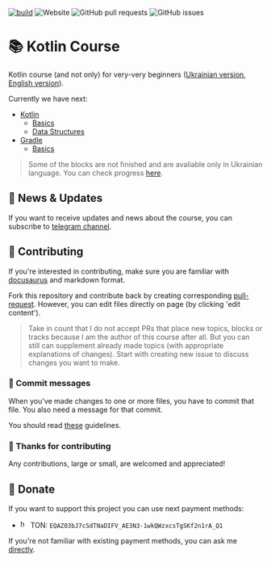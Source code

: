 [![build](https://github.com/y9vad9/kotlin-course/actions/workflows/deploy.js.yml/badge.svg)](https://github.com/y9vad9/kotlin-course/actions/workflows/deploy.js.yml)
![Website](https://img.shields.io/website?up_message=working&url=https%3A%2F%2Fcourse.y9vad9.com)
![GitHub pull requests](https://img.shields.io/github/issues-pr/y9vad9/kotlin-course)
![GitHub issues](https://img.shields.io/github/issues/y9vad9/kotlin-course)
# 📚 Kotlin Course
Kotlin course (and not only) for very-very beginners ([Ukrainian version](https://course.y9vad9.com/), [English version](https://course.y9vad9.com/en)).

Currently we have next:
- [Kotlin](https://course.y9vad9.com/en/docs/kotlin/intro)
  - [Basics](https://course.y9vad9.com/en/docs/kotlin/basics/ide)
  - [Data Structures](https://course.y9vad9.com/en/docs/kotlin/data-structures/intro)
- [Gradle](https://course.y9vad9.com/en/docs/gradle/intro)
  - [Basics](https://course.y9vad9.com/en/docs/gradle/basics/project)

> Some of the blocks are not finished and are avaliable only in Ukrainian language. You can check progress [here](https://github.com/y9vad9/kotlin-course/milestones).

## 📣 News & Updates
If you want to receive updates and news about the course, you can subscribe to [telegram channel](https://t.me/kotlincourses).

## 📌 Contributing
If you're interested in contributing, make sure you are familiar with [docusaurus](https://docusaurus.io/) and markdown format.

Fork this repository and contribute back by creating corresponding [pull-request](https://github.com/y9vad9/kotlin-course/pulls). However, you can edit files directly on page (by clicking 'edit content').

> Take in count that I do not accept PRs that place new topics, blocks or tracks because I am the author of this course after all. But you can still can supplement already made topics (with appropriate explanations of changes).
> Start with creating new issue to discuss changes you want to make.

### 📝 Commit messages
When you've made changes to one or more files, you have to commit that file. You also need a message for that commit.

You should read [these](https://www.freecodecamp.org/news/writing-good-commit-messages-a-practical-guide/) guidelines.

### 🎉 Thanks for contributing
Any contributions, large or small, are welcomed and appreciated!

## 💸 Donate
If you want to support this project you can use next payment methods:
- <img src="https://user-images.githubusercontent.com/32961194/186782554-ddf5126b-fe62-46a6-8b22-f2f7ed470303.png" width="16" gravity="center" height="16" title="hover text"> TON: `EQAZ03bJ7cSdTNaDIFV_AE3N3-1wkQWzxcsTgSKf2n1rA_Q1`

If you're not familiar with existing payment methods, you can ask me [directly](https://t.me/y9vad9).

